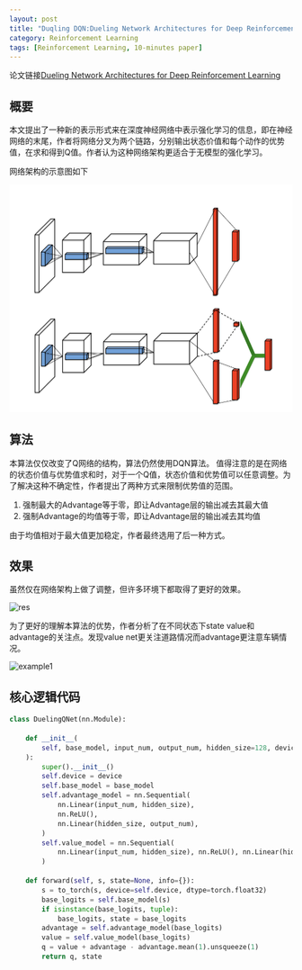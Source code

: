 ```yaml
---
layout: post
title: "Duqling DQN:Dueling Network Architectures for Deep Reinforcement Learning"
category: Reinforcement Learning
tags: [Reinforcement Learning, 10-minutes paper]
---
```


论文链接[Dueling Network Architectures for Deep Reinforcement Learning](https://arxiv.org/abs/1511.06581)

## 概要
本文提出了一种新的表示形式来在深度神经网络中表示强化学习的信息，即在神经网络的末尾，作者将网络分叉为两个链路，分别输出状态价值和每个动作的优势值，在求和得到Q值。作者认为这种网络架构更适合于无模型的强化学习。

网络架构的示意图如下

![截屏2020-08-28 下午4.09.27](https://raw.githubusercontent.com/lanpartis/DocsPics/master/images_for_docs/%E6%88%AA%E5%B1%8F2020-08-28%20%E4%B8%8B%E5%8D%884.09.27.png)

## 算法

本算法仅仅改变了Q网络的结构，算法仍然使用DQN算法。
值得注意的是在网络的状态价值与优势值求和时，对于一个Q值，状态价值和优势值可以任意调整。为了解决这种不确定性，作者提出了两种方式来限制优势值的范围。
1. 强制最大的Advantage等于零，即让Advantage层的输出减去其最大值
2. 强制Advantage的均值等于零，即让Advantage层的输出减去其均值

由于均值相对于最大值更加稳定，作者最终选用了后一种方式。

## 效果
虽然仅在网络架构上做了调整，但许多环境下都取得了更好的效果。

![res](https://raw.githubusercontent.com/lanpartis/DocsPics/master/images_for_docs/%0A.png)

为了更好的理解本算法的优势，作者分析了在不同状态下state value和advantage的关注点。发现value net更关注道路情况而advantage更注意车辆情况。

![example1](https://raw.githubusercontent.com/lanpartis/DocsPics/master/images_for_docs/%0A1.png)
## 核心逻辑代码

```python
class DuelingQNet(nn.Module):

    def __init__(
        self, base_model, input_num, output_num, hidden_size=128, device="cpu"
    ):
        super().__init__()
        self.device = device
        self.base_model = base_model
        self.advantage_model = nn.Sequential(
            nn.Linear(input_num, hidden_size),
            nn.ReLU(),
            nn.Linear(hidden_size, output_num),
        )
        self.value_model = nn.Sequential(
            nn.Linear(input_num, hidden_size), nn.ReLU(), nn.Linear(hidden_size, 1)
        )

    def forward(self, s, state=None, info={}):
        s = to_torch(s, device=self.device, dtype=torch.float32)
        base_logits = self.base_model(s)
        if isinstance(base_logits, tuple):
            base_logits, state = base_logits
        advantage = self.advantage_model(base_logits)
        value = self.value_model(base_logits)
        q = value + advantage - advantage.mean(1).unsqueeze(1)
        return q, state

```